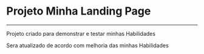 # Projeto Minha Landing Page
-----------------------------------

Projeto criado para demonstrar e testar minhas Habilidades

Sera atualizado de acordo com melhoria das minhas Habilidades

 
 
